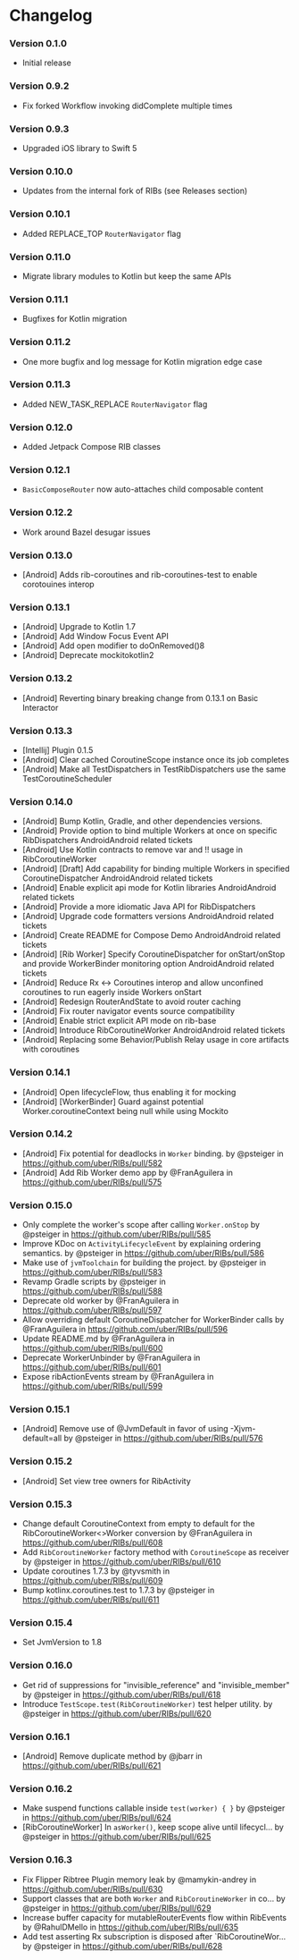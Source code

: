 # Changelog

### Version 0.1.0

* Initial release

### Version 0.9.2

* Fix forked Workflow invoking didComplete multiple times

### Version 0.9.3

* Upgraded iOS library to Swift 5

### Version 0.10.0

* Updates from the internal fork of RIBs (see Releases section)

### Version 0.10.1

* Added REPLACE_TOP `RouterNavigator` flag

### Version 0.11.0

* Migrate library modules to Kotlin but keep the same APIs

### Version 0.11.1

* Bugfixes for Kotlin migration

### Version 0.11.2

* One more bugfix and log message for Kotlin migration edge case

### Version 0.11.3

* Added NEW_TASK_REPLACE `RouterNavigator` flag

### Version 0.12.0

* Added Jetpack Compose RIB classes

### Version 0.12.1

* `BasicComposeRouter` now auto-attaches child composable content

### Version 0.12.2

* Work around Bazel desugar issues

### Version 0.13.0

* [Android] Adds rib-coroutines and rib-coroutines-test to enable corotouines interop

### Version 0.13.1

* [Android] Upgrade to Kotlin 1.7
* [Android] Add Window Focus Event API
* [Android] Add open modifier to doOnRemoved()8
* [Android] Deprecate mockitokotlin2

### Version 0.13.2
* [Android] Reverting binary breaking change from 0.13.1 on Basic Interactor

### Version 0.13.3
* [Intellij] Plugin 0.1.5 
* [Android] Clear cached CoroutineScope instance once its job completes 
* [Android] Make all TestDispatchers in TestRibDispatchers use the same TestCoroutineScheduler

### Version 0.14.0
* [Android] Bump Kotlin, Gradle, and other dependencies versions.
* [Android] Provide option to bind multiple Workers at once on specific RibDispatchers  AndroidAndroid related tickets
* [Android] Use Kotlin contracts to remove var and !! usage in RibCoroutineWorker
* [Android] [Draft] Add capability for binding multiple Workers in specified CoroutineDispatcher  AndroidAndroid related tickets
* [Android] Enable explicit api mode for Kotlin libraries  AndroidAndroid related tickets
* [Android] Provide a more idiomatic Java API for RibDispatchers
* [Android] Upgrade code formatters versions  AndroidAndroid related tickets
* [Android] Create README for Compose Demo  AndroidAndroid related tickets
* [Android] [Rib Worker] Specify CoroutineDispatcher for onStart/onStop and provide WorkerBinder monitoring option  AndroidAndroid related tickets
* [Android] Reduce Rx <-> Coroutines interop and allow unconfined coroutines to run eagerly inside Workers onStart
* [Android] Redesign RouterAndState to avoid router caching
* [Android] Fix router navigator events source compatibility
* [Android] Enable strict explicit API mode on rib-base
* [Android] Introduce RibCoroutineWorker  AndroidAndroid related tickets
* [Android] Replacing some Behavior/Publish Relay usage in core artifacts with coroutines

### Version 0.14.1
* [Android] Open lifecycleFlow, thus enabling it for mocking 
* [Android] [WorkerBinder] Guard against potential Worker.coroutineContext being null while using Mockito

### Version 0.14.2
* [Android] Fix potential for deadlocks in `Worker` binding. by @psteiger in https://github.com/uber/RIBs/pull/582
* [Android] Add  Rib Worker demo app by @FranAguilera in https://github.com/uber/RIBs/pull/575

### Version 0.15.0
* Only complete the worker's scope after calling `Worker.onStop` by @psteiger in https://github.com/uber/RIBs/pull/585
* Improve KDoc on `ActivityLifecycleEvent` by explaining ordering semantics. by @psteiger in https://github.com/uber/RIBs/pull/586
* Make use of `jvmToolchain` for building the project. by @psteiger in https://github.com/uber/RIBs/pull/583
* Revamp Gradle scripts by @psteiger in https://github.com/uber/RIBs/pull/588
* Deprecate old worker by @FranAguilera in https://github.com/uber/RIBs/pull/597
* Allow overriding default CoroutineDispatcher for WorkerBinder calls by @FranAguilera in https://github.com/uber/RIBs/pull/596
* Update README.md by @FranAguilera in https://github.com/uber/RIBs/pull/600
* Deprecate WorkerUnbinder by @FranAguilera in https://github.com/uber/RIBs/pull/601
* Expose ribActionEvents stream by @FranAguilera in https://github.com/uber/RIBs/pull/599

### Version 0.15.1
* [Android] Remove use of @JvmDefault in favor of using -Xjvm-default=all by @psteiger in https://github.com/uber/RIBs/pull/576

### Version 0.15.2
* [Android] Set view tree owners for RibActivity

### Version 0.15.3
* Change default CoroutineContext from empty to default for the RibCoroutineWorker<>Worker conversion by @FranAguilera in https://github.com/uber/RIBs/pull/608
* Add `RibCoroutineWorker` factory method with `CoroutineScope` as receiver by @psteiger in https://github.com/uber/RIBs/pull/610
* Update coroutines 1.7.3 by @tyvsmith in https://github.com/uber/RIBs/pull/609
* Bump kotlinx.coroutines.test to 1.7.3 by @psteiger in https://github.com/uber/RIBs/pull/611

### Version 0.15.4
* Set JvmVersion to 1.8

### Version 0.16.0
* Get rid of suppressions for "invisible_reference" and "invisible_member" by @psteiger in https://github.com/uber/RIBs/pull/618
* Introduce `TestScope.test(RibCoroutineWorker)` test helper utility. by @psteiger in https://github.com/uber/RIBs/pull/620

### Version 0.16.1
* [Android] Remove duplicate method by @jbarr in https://github.com/uber/RIBs/pull/621

### Version 0.16.2
* Make suspend functions callable inside `test(worker) { }` by @psteiger in https://github.com/uber/RIBs/pull/624
* [RibCoroutineWorker] In `asWorker()`, keep scope alive until lifecycl… by @psteiger in https://github.com/uber/RIBs/pull/625

### Version 0.16.3
* Fix Flipper Ribtree Plugin memory leak by @mamykin-andrey in https://github.com/uber/RIBs/pull/630
* Support classes that are both `Worker` and `RibCoroutineWorker` in co… by @psteiger in https://github.com/uber/RIBs/pull/629
* Increase buffer capacity for mutableRouterEvents flow within RibEvents by @RahulDMello in https://github.com/uber/RIBs/pull/635
* Add test asserting Rx subscription is disposed after `RibCoroutineWor… by @psteiger in https://github.com/uber/RIBs/pull/628

